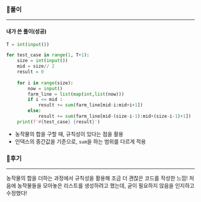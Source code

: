 ### 📌풀이

----

#### 내가 쓴 풀이(성공)

```python
T = int(input())

for test_case in range(1, T+1):
    size = int(input())
    mid = size// 2
    result = 0
    
    for i in range(size):
        now = input()
        farm_line = list(map(int,list(now)))
        if i <= mid :
            result += sum(farm_line[mid-i:mid+i+1])
        else:
            result += sum(farm_line[mid-(size-i-1):mid+(size-i-1)+1])
    print(f'#{test_case} {result}')
```

- 농작물의 합을 구할 때, 규칙성이 있다는 점을 활용
- 인덱스의 중간값을 기준으로, `sum`을 하는 범위를 다르게 적용





### 📌후기

----

농작물의 합을 더하는 과정에서 규칙성을 활용해 조금 더 괜찮은 코드를 작성한 느낌! 처음에 농작물들을 모아놓은 리스트를 생성하려고 했는데, 굳이 필요하지 않음을 인지하고 수정했다!